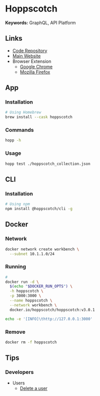 # Hoppscotch

<!--
https://artifacthub.io/packages/helm/deliveryhero/hoppscotch
-->

**Keywords:** GraphQL, API Platform

## Links

- [Code Repository](https://github.com/hoppscotch/hoppscotch)
- [Main Website](https://hoppscotch.io)
- Browser Extension
  - [Google Chrome](https://chrome.google.com/webstore/detail/hoppscotch-browser-extens/amknoiejhlmhancpahfcfcfhllgkpbld?hl=en)
  - [Mozilla Firefox](https://addons.mozilla.org/en-US/firefox/addon/hoppscotch/)

## App

### Installation

```sh
# Using Homebrew
brew install --cask hoppscotch
```

### Commands

```sh
hopp -h
```

### Usage

<!--
echo '[]' > ./hoppscotch_collection.json
-->

```sh
hopp test ./hoppscotch_collection.json
```

## CLI

### Installation

```sh
# Using npm
npm install @hoppscotch/cli -g
```

## Docker

### Network

```sh
docker network create workbench \
  --subnet 10.1.1.0/24
```

### Running

```sh
#
docker run -d \
  $(echo "$DOCKER_RUN_OPTS") \
  -h hoppscotch \
  -p 3000:3000 \
  --name hoppscotch \
  --network workbench \
  docker.io/hoppscotch/hoppscotch:v3.0.1
```

<!--
TZ=UTC
-->

```sh
echo -e '[INFO]\thttp://127.0.0.1:3000'
```

### Remove

```sh
docker rm -f hoppscotch
```

## Tips

### Developers

- Users
  - [Delete a user](https://getoutline.com/developers#tag/Users/paths/~1users.delete/post)
